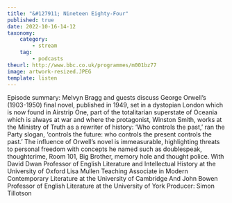 ```yaml
---
title: "&#127911; Nineteen Eighty-Four"
published: true
date: 2022-10-16-14-12
taxonomy:
    category:
        - stream
    tag:
        - podcasts
theurl: http://www.bbc.co.uk/programmes/m001bz77
image: artwork-resized.JPEG
template: listen
---
```


Episode summary: Melvyn Bragg and guests discuss George Orwell&rsquo;s (1903-1950) final novel, published in 1949, set in a dystopian London which is now found in Airstrip One, part of the totalitarian superstate of Oceania which is always at war and where the protagonist, Winston Smith, works at the Ministry of Truth as a rewriter of history: &lsquo;Who controls the past,&rsquo; ran the Party slogan, &lsquo;controls the future: who controls the present controls the past.&rsquo; The influence of Orwell&rsquo;s novel is immeasurable, highlighting threats to personal freedom with concepts he named such as doublespeak, thoughtcrime, Room 101, Big Brother, memory hole and thought police. With David Dwan Professor of English Literature and Intellectual History at the University of Oxford Lisa Mullen Teaching Associate in Modern Contemporary Literature at the University of Cambridge And John Bowen Professor of English Literature at the University of York Producer: Simon Tillotson
